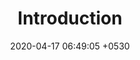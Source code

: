 ---
layout: post
title:  "Introduction"
date:   2020-04-17 06:49:05 +0530
categories: Introduction
---